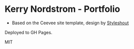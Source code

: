 # Kerry Nordstrom - Portfolio

* Based on the Ceevee site template, design by [Styleshout](https://www.styeshout.com/)

Deployed to GH Pages.

MIT
